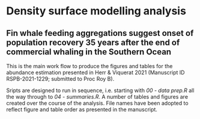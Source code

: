 # Density surface modelling analysis
## Fin whale feeding aggregations suggest onset of population recovery 35 years after the end of commercial whaling in the Southern Ocean
 This is the main work flow to produce the figures and tables for the abundance estimation presented in Herr & Viquerat 2021 (Manuscript ID RSPB-2021-1229; submitted to Proc Roy B).
 
 Sripts are designed to run in sequence, i.e. starting with *00 - data prep.R* all the way through to *04 - summaries.R*.
 A number of tables and figures are created over the course of the analysis. File names have been adopted to reflect figure and table order as presented in the manuscript.
 
